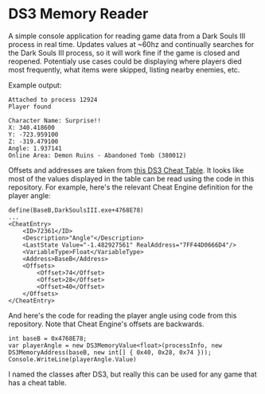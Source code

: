 # DS3 Memory Reader
A simple console application for reading game data from a Dark Souls III process in real time. Updates values at ~60hz and continually searches for the Dark Souls III process, so it will work fine if the game is closed and reopened. Potentialy use cases could be displaying where players died most frequently, what items were skipped, listing nearby enemies, etc.

Example output:
```
Attached to process 12924
Player found

Character Name: Surprise!!
X: 340.418600
Y: -723.959100
Z: -319.479100
Angle: 1.937141
Online Area: Demon Ruins - Abandoned Tomb (380012)
```

Offsets and addresses are taken from [this DS3 Cheat Table](https://github.com/igromanru/Dark-Souls-III-Cheat-Engine-Guide). It looks like most of the values displayed in the table can be read using the code in this repository. For example, here's the relevant Cheat Engine definition for the player angle:
```
define(BaseB,DarkSoulsIII.exe+4768E78)
...
<CheatEntry>
    <ID>72361</ID>
    <Description>"Angle"</Description>
    <LastState Value="-1.482927561" RealAddress="7FF44D0666D4"/>
    <VariableType>Float</VariableType>
    <Address>BaseB</Address>
    <Offsets>
        <Offset>74</Offset>
        <Offset>28</Offset>
        <Offset>40</Offset>
    </Offsets>
</CheatEntry>
```

And here's the code for reading the player angle using code from this repository. Note that Cheat Engine's offsets are backwards.
```
int baseB = 0x4768E78;
var playerAngle = new DS3MemoryValue<float>(processInfo, new DS3MemoryAddress(baseB, new int[] { 0x40, 0x28, 0x74 }));
Console.WriteLine(playerAngle.Value)
```

I named the classes after DS3, but really this can be used for any game that has a cheat table.
